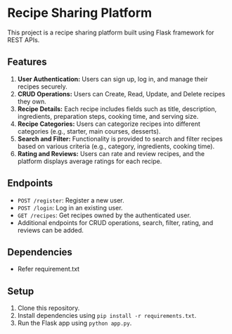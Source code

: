 # Recipe Sharing Platform

This project is a recipe sharing platform built using Flask framework for REST APIs.

## Features

1. **User Authentication:** Users can sign up, log in, and manage their recipes securely.
2. **CRUD Operations:** Users can Create, Read, Update, and Delete recipes they own.
3. **Recipe Details:** Each recipe includes fields such as title, description, ingredients, preparation steps, cooking time, and serving size.
4. **Recipe Categories:** Users can categorize recipes into different categories (e.g., starter, main courses, desserts).
5. **Search and Filter:** Functionality is provided to search and filter recipes based on various criteria (e.g., category, ingredients, cooking time).
6. **Rating and Reviews:** Users can rate and review recipes, and the platform displays average ratings for each recipe.

## Endpoints

- `POST /register`: Register a new user.
- `POST /login`: Log in an existing user.
- `GET /recipes`: Get recipes owned by the authenticated user.
- Additional endpoints for CRUD operations, search, filter, rating, and reviews can be added.

## Dependencies

- Refer requirement.txt
## Setup

1. Clone this repository.
2. Install dependencies using `pip install -r requirements.txt`.
3. Run the Flask app using `python app.py`.

